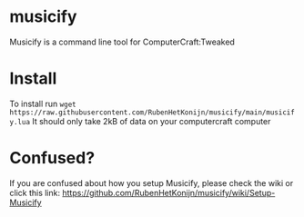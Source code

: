 # musicify
Musicify is a command line tool for ComputerCraft:Tweaked

# Install
To install run `wget https://raw.githubusercontent.com/RubenHetKonijn/musicify/main/musicify.lua` 
It should only take 2kB of data on your computercraft computer

# Confused?
If you are confused about how you setup Musicify, please check the wiki or click this link: https://github.com/RubenHetKonijn/musicify/wiki/Setup-Musicify
